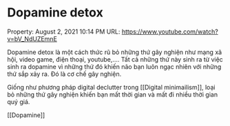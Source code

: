 # Dopamine detox

Property: August 2, 2021 10:14 PM
URL: https://www.youtube.com/watch?v=bV_NdUZEmnE

Dopamine detox là một cách thức rũ bỏ những thứ gây nghiện như mạng xã hội, video game, điện thoại, youtube,.... Tất cả những thứ này sinh ra từ việc sinh ra dopamine vì những thứ đó khiến não bạn luôn ngạc nhiên với những thứ sắp xảy ra. Đó là cơ chế gây nghiện.

Giống như phương pháp digital declutter trong [[Digital minimailism]], loại bỏ những thứ gây nghiện khiến bạn mất thời gian và mất đi nhiều thời gian quý giá.

[[Dopamine]]